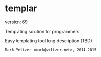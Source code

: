 templar
=======

version: 69

Templating solution for programmers

Easy templating tool long description (TBD)

	Mark Veltzer <mark@veltzer.net>, 2014-2015
